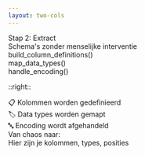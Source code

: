 ```yaml
---
layout: two-cols
---
```


<div class="text-3xl font-bold mb-8">
Stap 2: Extract
</div>

<div class="text-xl mb-6">
Schema's zonder menselijke interventie
</div>

<div class="bg-gray-100 p-6 rounded text-sm font-mono space-y-1">
<div class="text-blue-600">build_column_definitions()</div>
<div class="text-blue-600">map_data_types()</div>
<div class="text-blue-600">handle_encoding()</div>
</div>

::right::

<v-click>

<div class="text-lg mt-16 space-y-4">
  <div>📋 Kolommen worden gedefinieerd</div>
  <div>🏷️ Data types worden gemapt</div>
  <div>🔤 Encoding wordt afgehandeld</div>
</div>

<div class="mt-8 p-4 bg-green-50 rounded">
  <div class="text-sm opacity-75">Van chaos naar:</div>
  <div class="font-bold">Hier zijn je kolommen, types, posities</div>
</div>

</v-click>

<!--
🔧 TECH DETAIL 2 (45 sec)
"Van die chaos naar: hier zijn je kolommen"
"Types, posities, alles klaar"
-->
